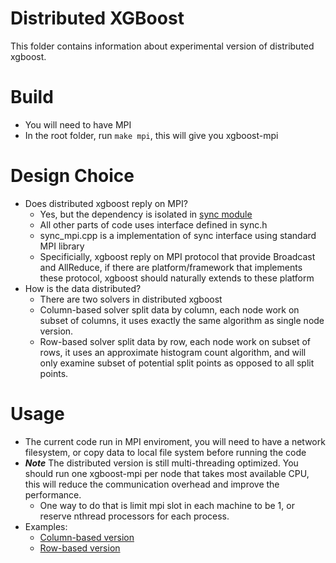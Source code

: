 Distributed XGBoost
======
This folder contains information about experimental version of distributed xgboost.

Build
=====
* You will need to have MPI
* In the root folder, run ```make mpi```, this will give you xgboost-mpi

Design Choice
=====
* Does distributed xgboost reply on MPI?
  - Yes, but the dependency is isolated in [sync module](../src/sync/sync.h)
  - All other parts of code uses interface defined in sync.h
  - sync_mpi.cpp is a implementation of sync interface using standard MPI library
  - Specificially, xgboost reply on MPI protocol that provide Broadcast and AllReduce,
     if there are platform/framework that implements these protocol, xgboost should naturally extends to these platform
* How is the data distributed?
  - There are two solvers in distributed xgboost
  - Column-based solver split data by column, each node work on subset of columns, 
    it uses exactly the same algorithm as single node version.
  - Row-based solver split data by row, each node work on subset of rows,
    it uses an approximate histogram count algorithm, and will only examine subset of 
    potential split points as opposed to all split points.


Usage
====
* The current code run in MPI enviroment, you will need to have a network filesystem,
    or copy data to local file system before running the code
* ***Note*** The distributed version is still multi-threading optimized.
    You should run one xgboost-mpi per node that takes most available CPU,
    this will reduce the communication overhead and improve the performance.
   - One way to do that is limit mpi slot in each machine to be 1, or reserve nthread processors for each process.
* Examples:
  - [Column-based version](col-split)
  - [Row-based version](row-split)
